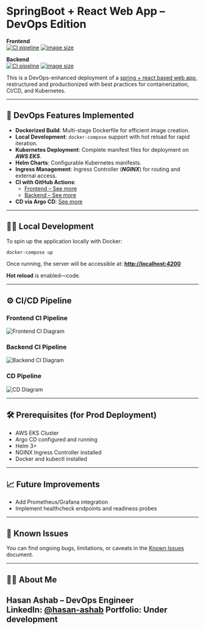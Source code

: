 # SpringBoot + React Web App – DevOps Edition

**Frontend**  
[![CI pipeline](https://github.com/HasanAshab/spring-react-devops-appservice/actions/workflows/frontend-ci.yaml/badge.svg)](https://github.com/HasanAshab/spring-react-devops-appservice/actions/workflows/frontend-ci.yaml)
[![image size](https://ghcr-badge.egpl.dev/hasanashab/spring-react-devops-appservice-frontend/size)](https://github.com/HasanAshab/go-web-app-devops/pkgs/container/spring-react-devops-appservice-frontend)

**Backend**  
[![CI pipeline](https://github.com/HasanAshab/spring-react-devops-appservice/actions/workflows/backend-ci.yaml/badge.svg)](https://github.com/HasanAshab/spring-react-devops-appservice/actions/workflows/backend-ci.yaml)
[![image size](https://ghcr-badge.egpl.dev/hasanashab/spring-react-devops-appservice-backend/size)](https://github.com/HasanAshab/go-web-app-devops/pkgs/container/spring-react-devops-appservice-backend)


This is a DevOps-enhanced deployment of a [spring + react based web app](https://github.com/purshink/ReactJS-Spring-Boot-Full-Stack-App), restructured and productionized with best practices for containerization, CI/CD, and Kubernetes.

---

## 🚀 DevOps Features Implemented

* **Dockerized Build**: Multi-stage Dockerfile for efficient image creation.
* **Local Development**: `docker-compose` support with hot reload for rapid iteration.
* **Kubernetes Deployment**: Complete manifest files for deployment on **_AWS EKS_**.
* **Helm Charts**: Configurable Kubernetes manifests.
* **Ingress Management**: Ingress Controller (**_NGINX_**) for routing and external access.
* **CI with GitHub Actions**:
  * [Frontend – See more](#frontend-ci-pipeline)
  * [Backend – See more](#backend-ci-pipeline)
* **CD via Argo CD**: [See more](#cd-pipeline)

---

## 🧑‍💻 Local Development

To spin up the application locally with Docker:

```bash
docker-compose up
```

Once running, the server will be accessible at:
**[http://localhost:4200](http://localhost:4200)**

**Hot reload** is enabled—code.

---

## ⚙️ CI/CD Pipeline

### Frontend CI Pipeline
![Frontend CI Diagram](static/images/frontend-ci.png)

### Backend CI Pipeline
![Backend CI Diagram](static/images/backend-ci.png)

### CD Pipeline
![CD Diagram](static/images/cd.png)

---

## 🛠️ Prerequisites (for Prod Deployment)

* AWS EKS Cluster
* Argo CD configured and running
* Helm 3+
* NGINX Ingress Controller installed
* Docker and kubectl installed

---

## 📈 Future Improvements
* Add Prometheus/Grafana integration
* Implement healthcheck endpoints and readiness probes

---

## 🐞 Known Issues

You can find ongoing bugs, limitations, or caveats in the [Known Issues](./KNOWN_ISSUES.md) document.

---


## 🙋‍♂️ About Me
**Hasan Ashab** – DevOps Engineer  
LinkedIn: [@hasan-ashab](https://www.linkedin.com/in/hasan-ashab-b9b20a290)
Portfolio: Under development
---